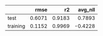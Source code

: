 |          |   rmse |     r2 |   avg_nll |
|:---------|-------:|-------:|----------:|
| test     | 0.6071 | 0.9183 |    0.7893 |
| training | 0.1152 | 0.9969 |   -0.4228 |